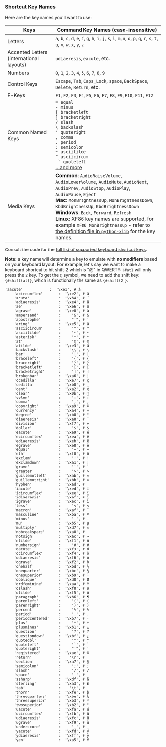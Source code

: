 ### Shortcut Key Names

Here are the key names you'll want to use:

| Keys | Command Key Names (case-insensitive) | 
|----------|----------| 
| Letters | `a`, `b`, `c`, `d`, `e`, `f`, `g`, `h`, `i`, `j`, `k`, `l`, `m`, `n`, `o`, `p`, `q`, `r`, `s`, `t`, `u`, `v`, `w`, `x`, `y`, `z` |
| Accented Letters (international layouts) | `udiaeresis`, `eacute`, etc.  |
| Numbers | `0`, `1`, `2`, `3`, `4`, `5`, `6`, `7`, `8`, `9` | 
| Control Keys |  `Escape`, `Tab`, `Caps_Lock`, `space`, `BackSpace`, `Delete`, `Return`, etc. | 
| F-Keys | `F1`, `F2`, `F3`, `F4`, `F5`, `F6`, `F7`, `F8`, `F9`, `F10`, `F11`, `F12` | 
| Common Named Keys | `= equal`<br />`- minus`<br />`[ bracketleft`<br />`] bracketright`<br />`/ slash`<br />`\ backslash`<br />`' quoteright`<br />`, comma`<br />`. period`<br />`; semicolon`<br />`~ asciitilde`<br />`^ asciicircum`<br />`` ` quoteleft``<br />[…and more](https://github.com/openstenoproject/plover/blob/master/plover/key_combo.py#L21) |
| Media Keys | **Common**: `AudioRaiseVolume`, `AudioLowerVolume`, `AudioMute`, `AudioNext`, `AudioPrev`, `AudioStop`, `AudioPlay`, `AudioPause`, `Eject`<br />**Mac**: `MonBrightnessUp`, `MonBrightnessDown`, `KbdBrightnessUp`, `KbdBrightnessDown`<br />**Windows**: `Back`, `Forward`, `Refresh`<br />**Linux**: XF86 key names are supported, for example `XF86_MonBrightnessUp` - refer to [the definition file in `python-xlib`](https://github.com/python-xlib/python-xlib/blob/master/Xlib/keysymdef/xf86.py) for the key names. |

Consult the code for the [full list of supported keyboard shortcut keys](https://github.com/openstenoproject/plover/blob/master/plover/key_combo.py#L21).

**Note:** a key name will determine a key to emulate with **no modifiers** based on your keyboard layout. For example, let's say we want to make a keyboard shortcut to hit shift-2 which is "@" in QWERTY: `{#at}` will only press the `2` key. To get the `@` symbol, we need to add the shift key: `{#shift(at)}`, which is functionally the same as `{#shift(2)}`.

```
'aacute'            :  '\xe1', # á
    'acircumflex'       :  '\xe2', # â
    'acute'             :  '\xb4', # ´
    'adiaeresis'        :  '\xe4', # ä
    'ae'                :  '\xe6', # æ
    'agrave'            :  '\xe0', # à
    'ampersand'         :     '&', # &
    'apostrophe'        :     "'", # '
    'aring'             :  '\xe5', # å
    'asciicircum'       :     '^', # ^
    'asciitilde'        :     '~', # ~
    'asterisk'          :     '*', # *
    'at'                :     '@', # @
    'atilde'            :  '\xe3', # ã
    'backslash'         :    '\\', # \
    'bar'               :     '|', # |
    'braceleft'         :     '{', # {
    'braceright'        :     '}', # }
    'bracketleft'       :     '[', # [
    'bracketright'      :     ']', # ]
    'brokenbar'         :  '\xa6', # ¦
    'ccedilla'          :  '\xe7', # ç
    'cedilla'           :  '\xb8', # ¸
    'cent'              :  '\xa2', # ¢
    'clear'             :  '\x0b', # 
    'colon'             :     ':', # :
    'comma'             :     ',', # ,
    'copyright'         :  '\xa9', # ©
    'currency'          :  '\xa4', # ¤
    'degree'            :  '\xb0', # °
    'diaeresis'         :  '\xa8', # ¨
    'division'          :  '\xf7', # ÷
    'dollar'            :     '$', # $
    'eacute'            :  '\xe9', # é
    'ecircumflex'       :  '\xea', # ê
    'ediaeresis'        :  '\xeb', # ë
    'egrave'            :  '\xe8', # è
    'equal'             :     '=', # =
    'eth'               :  '\xf0', # ð
    'exclam'            :     '!', # !
    'exclamdown'        :  '\xa1', # ¡
    'grave'             :     '`', # `
    'greater'           :     '>', # >
    'guillemotleft'     :  '\xab', # «
    'guillemotright'    :  '\xbb', # »
    'hyphen'            :  '\xad', # ­
    'iacute'            :  '\xed', # í
    'icircumflex'       :  '\xee', # î
    'idiaeresis'        :  '\xef', # ï
    'igrave'            :  '\xec', # ì
    'less'              :     '<', # <
    'macron'            :  '\xaf', # ¯
    'masculine'         :  '\xba', # º
    'minus'             :     '-', # -
    'mu'                :  '\xb5', # µ
    'multiply'          :  '\xd7', # ×
    'nobreakspace'      :  '\xa0', #  
    'notsign'           :  '\xac', # ¬
    'ntilde'            :  '\xf1', # ñ
    'numbersign'        :     '#', # #
    'oacute'            :  '\xf3', # ó
    'ocircumflex'       :  '\xf4', # ô
    'odiaeresis'        :  '\xf6', # ö
    'ograve'            :  '\xf2', # ò
    'onehalf'           :  '\xbd', # ½
    'onequarter'        :  '\xbc', # ¼
    'onesuperior'       :  '\xb9', # ¹
    'ooblique'          :  '\xd8', # Ø
    'ordfeminine'       :  '\xaa', # ª
    'oslash'            :  '\xf8', # ø
    'otilde'            :  '\xf5', # õ
    'paragraph'         :  '\xb6', # ¶
    'parenleft'         :     '(', # (
    'parenright'        :     ')', # )
    'percent'           :     '%', # %
    'period'            :     '.', # .
    'periodcentered'    :  '\xb7', # ·
    'plus'              :     '+', # +
    'plusminus'         :  '\xb1', # ±
    'question'          :     '?', # ?
    'questiondown'      :  '\xbf', # ¿
    'quotedbl'          :     '"', # "
    'quoteleft'         :     '`', # `
    'quoteright'        :     "'", # '
    'registered'        :  '\xae', # ®
    'return'            :    '\r', # 
    'section'           :  '\xa7', # §
    'semicolon'         :     ';', # ;
    'slash'             :     '/', # /
    'space'             :     ' ', #  
    'ssharp'            :  '\xdf', # ß
    'sterling'          :  '\xa3', # £
    'tab'               :    '\t', # 	
    'thorn'             :  '\xfe', # þ
    'threequarters'     :  '\xbe', # ¾
    'threesuperior'     :  '\xb3', # ³
    'twosuperior'       :  '\xb2', # ²
    'uacute'            :  '\xfa', # ú
    'ucircumflex'       :  '\xfb', # û
    'udiaeresis'        :  '\xfc', # ü
    'ugrave'            :  '\xf9', # ù
    'underscore'        :     '_', # _
    'yacute'            :  '\xfd', # ý
    'ydiaeresis'        :  '\xff', # ÿ
    'yen'               :  '\xa5', # ¥
```
